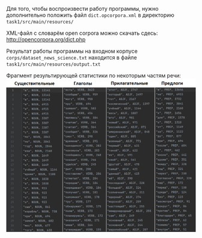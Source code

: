 Для того, чтобы воспроизвести работу программы, нужно дополнительно положить файл `dict.opcorpora.xml` в директорию `task1/src/main/resources/`

XML-файл с словарём open corpora можно скачать сдесь: http://opencorpora.org/dict.php

Результат работы программы на входном корпусе `corps/dataset_news_science.txt` находится в файле `task1/src/main/resources/output.txt`

Фрагмент результирующей статистики по некоторым частям речи:
![статистика](results.png)